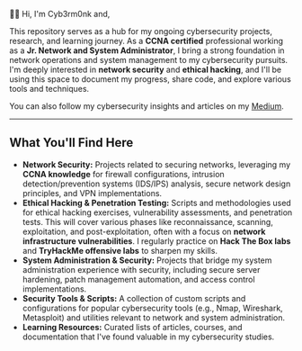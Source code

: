 🧑‍💻 Hi, I'm Cyb3rm0nk and, 

This repository serves as a hub for my ongoing cybersecurity projects, research, and learning journey. As a **CCNA certified** professional working as a **Jr. Network and System Administrator**, I bring a strong foundation in network operations and system management to my cybersecurity pursuits. I'm deeply interested in **network security** and **ethical hacking**, and I'll be using this space to document my progress, share code, and explore various tools and techniques.

You can also follow my cybersecurity insights and articles on my [Medium](https://cyb3rm0nk.medium.com/).

---

## What You'll Find Here

* **Network Security:** Projects related to securing networks, leveraging my **CCNA knowledge** for firewall configurations, intrusion detection/prevention systems (IDS/IPS) analysis, secure network design principles, and VPN implementations.
* **Ethical Hacking & Penetration Testing:** Scripts and methodologies used for ethical hacking exercises, vulnerability assessments, and penetration tests. This will cover various phases like reconnaissance, scanning, exploitation, and post-exploitation, often with a focus on **network infrastructure vulnerabilities**. I regularly practice on **Hack The Box labs** and **TryHackMe offensive labs** to sharpen my skills.
* **System Administration & Security:** Projects that bridge my system administration experience with security, including secure server hardening, patch management automation, and access control implementations.
* **Security Tools & Scripts:** A collection of custom scripts and configurations for popular cybersecurity tools (e.g., Nmap, Wireshark, Metasploit) and utilities relevant to network and system administration.
* **Learning Resources:** Curated lists of articles, courses, and documentation that I've found valuable in my cybersecurity studies.




